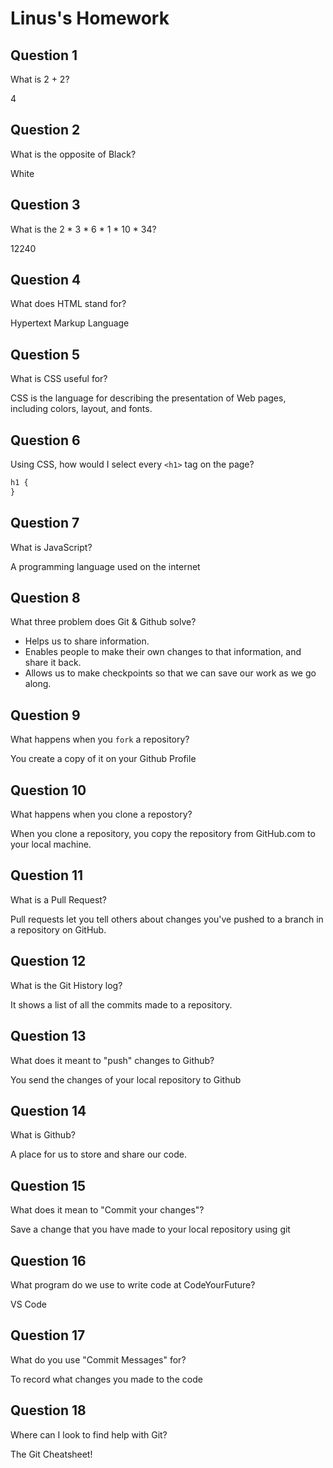 # Linus's Homework

## Question 1

What is 2 + 2?

4

## Question 2

What is the opposite of Black?

White

## Question 3

What is the  2 * 3 * 6 * 1 * 10 * 34?

12240

## Question 4 

What does HTML stand for?

Hypertext Markup Language

## Question 5

What is CSS useful for?

CSS is the language for describing the presentation of Web pages, including colors, layout, and fonts. 

## Question 6

Using CSS, how would I select every `<h1>` tag on the page?

```css
h1 {
}
```

## Question 7

What is JavaScript?

A programming language used on the internet

## Question 8

What three problem does Git & Github solve?

- Helps us to share information.
- Enables people to make their own changes to that information, and share it back.
- Allows us to make checkpoints so that we can save our work as we go along.

## Question 9

What happens when you `fork` a repository?

You create a copy of it on your Github Profile

## Question 10 

What happens when you clone a repostory?

When you clone a repository, you copy the repository from GitHub.com to your local machine. 

## Question 11

What is a Pull Request?

Pull requests let you tell others about changes you've pushed to a branch in a repository on GitHub. 

## Question 12

What is the Git History log?

It shows a list of all the commits made to a repository.

## Question 13

What does it meant to "push" changes to Github?

You send the changes of your local repository to Github

## Question 14

What is Github?

A place for us to store and share our code.

## Question 15

What does it mean to "Commit your changes"?

Save a change that you have made to your local repository using git

## Question 16

What program do we use to write code at CodeYourFuture?

VS Code

## Question 17

What do you use "Commit Messages" for?

To record what changes you made to the code

## Question 18

Where can I look to find help with Git?

The Git Cheatsheet!

